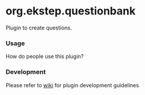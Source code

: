 # org.ekstep.questionbank

Plugin to create questions.

### Usage

How do people use this plugin?

### Development

Please refer to [wiki](https://github.com/ekstep/Contributed-Plugins/wiki) for plugin development guidelines